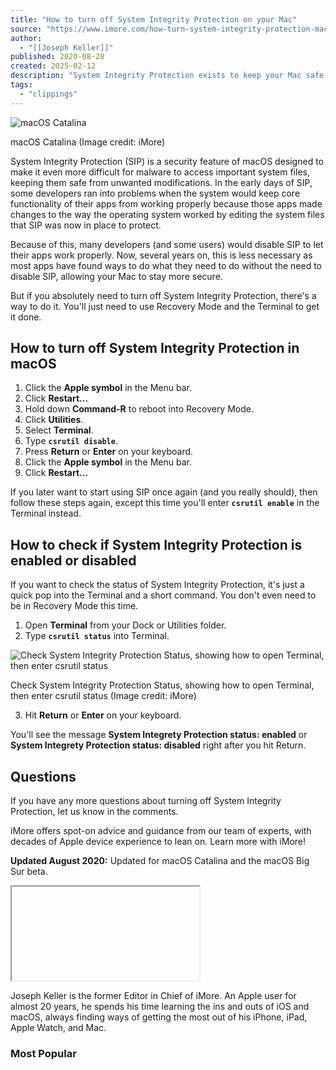 ```yaml
---
title: "How to turn off System Integrity Protection on your Mac"
source: "https://www.imore.com/how-turn-system-integrity-protection-macos"
author:
  - "[[Joseph Keller]]"
published: 2020-08-28
created: 2025-02-12
description: "System Integrity Protection exists to keep your Mac safe. If you absolutely need to turn it off, however, here's how you do it."
tags:
  - "clippings"
---
```

![macOS Catalina](https://cdn.mos.cms.futurecdn.net/a75HKbAkdD3WbSsyWZZVSY-1200-80.jpg)

macOS Catalina (Image credit: iMore)

System Integrity Protection (SIP) is a security feature of macOS designed to make it even more difficult for malware to access important system files, keeping them safe from unwanted modifications. In the early days of SIP, some developers ran into problems when the system would keep core functionality of their apps from working properly because those apps made changes to the way the operating system worked by editing the system files that SIP was now in place to protect.

Because of this, many developers (and some users) would disable SIP to let their apps work properly. Now, several years on, this is less necessary as most apps have found ways to do what they need to do without the need to disable SIP, allowing your Mac to stay more secure.

But if you absolutely need to turn off System Integrity Protection, there's a way to do it. You'll just need to use Recovery Mode and the Terminal to get it done.

## How to turn off System Integrity Protection in macOS

1. Click the **Apple symbol** in the Menu bar.
2. Click **Restart…**
3. Hold down **Command-R** to reboot into Recovery Mode.
4. Click **Utilities**.
5. Select **Terminal**.
6. Type **`csrutil disable`**.
7. Press **Return** or **Enter** on your keyboard.
8. Click the **Apple symbol** in the Menu bar.
9. Click **Restart…**

If you later want to start using SIP once again (and you really should), then follow these steps again, except this time you'll enter **`csrutil enable`** in the Terminal instead.

## How to check if System Integrity Protection is enabled or disabled

If you want to check the status of System Integrity Protection, it's just a quick pop into the Terminal and a short command. You don't even need to be in Recovery Mode this time.

1. Open **Terminal** from your Dock or Utilities folder.
2. Type **`csrutil status`** into Terminal.

![Check System Integrity Protection Status, showing how to open Terminal, then enter csrutil status](https://cdn.mos.cms.futurecdn.net/UFAA4QHs8ANvSKGm94HiQ8-320-80.jpg)

Check System Integrity Protection Status, showing how to open Terminal, then enter csrutil status (Image credit: iMore)

3. Hit **Return** or **Enter** on your keyboard.

You'll see the message **System Integrety Protection status: enabled** or **System Integrety Protection status: disabled** right after you hit Return.

## Questions

If you have any more questions about turning off System Integrity Protection, let us know in the comments.

iMore offers spot-on advice and guidance from our team of experts, with decades of Apple device experience to lean on. Learn more with iMore!

**Updated August 2020:** Updated for macOS Catalina and the macOS Big Sur beta.

<iframe data-lazy-priority="low" data-lazy-src="https://www.youtube.com/embed/eGAXfAxCIH8" allowfullscreen=""></iframe>

Joseph Keller is the former Editor in Chief of iMore. An Apple user for almost 20 years, he spends his time learning the ins and outs of iOS and macOS, always finding ways of getting the most out of his iPhone, iPad, Apple Watch, and Mac.

### Most Popular